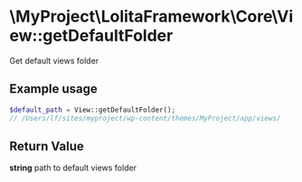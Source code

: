 \MyProject\LolitaFramework\Core\View::getDefaultFolder
===

Get default views folder

Example usage
---
```php
$default_path = View::getDefaultFolder();
// /Users/lf/sites/myproject/wp-content/themes/MyProject/app/views/

```

Return Value
---
**string** path to default views folder

